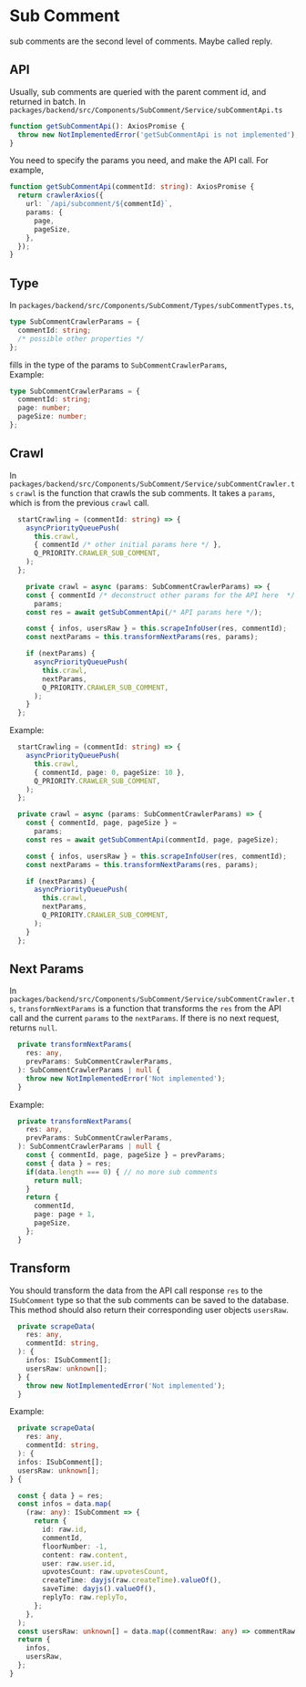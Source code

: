 # Sub Comment

sub comments are the second level of comments. Maybe called reply.

## API

Usually, sub comments are queried with the parent comment id, and returned in batch.
In `packages/backend/src/Components/SubComment/Service/subCommentApi.ts`

```typescript
function getSubCommentApi(): AxiosPromise {
  throw new NotImplementedError('getSubCommentApi is not implemented');
}
```

You need to specify the params you need, and make the API call. For example,

```typescript
function getSubCommentApi(commentId: string): AxiosPromise {
  return crawlerAxios({
    url: `/api/subcomment/${commentId}`,
    params: {
      page,
      pageSize,
    },
  });
}
```

## Type

In `packages/backend/src/Components/SubComment/Types/subCommentTypes.ts`,

```typescript
type SubCommentCrawlerParams = {
  commentId: string;
  /* possible other properties */
};
```

fills in the type of the params to `SubCommentCrawlerParams`,  
Example:

```typescript
type SubCommentCrawlerParams = {
  commentId: string;
  page: number;
  pageSize: number;
};
```

## Crawl

In `packages/backend/src/Components/SubComment/Service/subCommentCrawler.ts`
`crawl` is the function that crawls the sub comments. It takes a `params`, which is from the previous `crawl` call.

```typescript
  startCrawling = (commentId: string) => {
    asyncPriorityQueuePush(
      this.crawl,
      { commentId /* other initial params here */ },
      Q_PRIORITY.CRAWLER_SUB_COMMENT,
    );
  };

    private crawl = async (params: SubCommentCrawlerParams) => {
    const { commentId /* deconstruct other params for the API here  */ } =
      params;
    const res = await getSubCommentApi(/* API params here */);

    const { infos, usersRaw } = this.scrapeInfoUser(res, commentId);
    const nextParams = this.transformNextParams(res, params);

    if (nextParams) {
      asyncPriorityQueuePush(
        this.crawl,
        nextParams,
        Q_PRIORITY.CRAWLER_SUB_COMMENT,
      );
    }
  };
```

Example:

```typescript
  startCrawling = (commentId: string) => {
    asyncPriorityQueuePush(
      this.crawl,
      { commentId, page: 0, pageSize: 10 },
      Q_PRIORITY.CRAWLER_SUB_COMMENT,
    );
  };

  private crawl = async (params: SubCommentCrawlerParams) => {
    const { commentId, page, pageSize } =
      params;
    const res = await getSubCommentApi(commentId, page, pageSize);

    const { infos, usersRaw } = this.scrapeInfoUser(res, commentId);
    const nextParams = this.transformNextParams(res, params);

    if (nextParams) {
      asyncPriorityQueuePush(
        this.crawl,
        nextParams,
        Q_PRIORITY.CRAWLER_SUB_COMMENT,
      );
    }
  };
```

## Next Params

In `packages/backend/src/Components/SubComment/Service/subCommentCrawler.ts`,
`transformNextParams` is a function that transforms the `res` from the API call and the current `params` to the `nextParams`. If there is no next request, returns `null`.

```typescript
  private transformNextParams(
    res: any,
    prevParams: SubCommentCrawlerParams,
  ): SubCommentCrawlerParams | null {
    throw new NotImplementedError('Not implemented');
  }
```

Example:

```typescript
  private transformNextParams(
    res: any,
    prevParams: SubCommentCrawlerParams,
  ): SubCommentCrawlerParams | null {
    const { commentId, page, pageSize } = prevParams;
    const { data } = res;
    if(data.length === 0) { // no more sub comments
      return null;
    }
    return {
      commentId,
      page: page + 1,
      pageSize,
    };
  }
```

## Transform

You should transform the data from the API call response `res` to the `ISubComment` type so that the sub comments can be saved to the database.  
This method should also return their corresponding user objects `usersRaw`.

```typescript
  private scrapeData(
    res: any,
    commentId: string,
  ): {
    infos: ISubComment[];
    usersRaw: unknown[];
  } {
    throw new NotImplementedError('Not implemented');
  }
```

Example:

```typescript
  private scrapeData(
    res: any,
    commentId: string,
  ): {
  infos: ISubComment[];
  usersRaw: unknown[];
} {

  const { data } = res;
  const infos = data.map(
    (raw: any): ISubComment => {
      return {
        id: raw.id,
        commentId,
        floorNumber: -1,
        content: raw.content,
        user: raw.user.id,
        upvotesCount: raw.upvotesCount,
        createTime: dayjs(raw.createTime).valueOf(),
        saveTime: dayjs().valueOf(),
        replyTo: raw.replyTo,
      };
    },
  );
  const usersRaw: unknown[] = data.map((commentRaw: any) => commentRaw.user);
  return {
    infos,
    usersRaw,
  };
}
```
